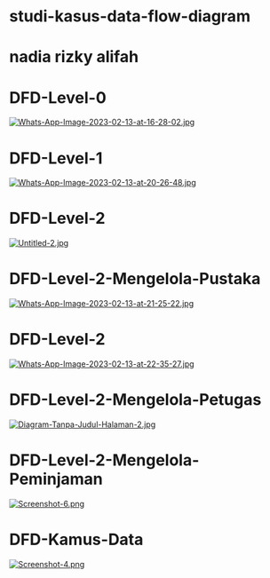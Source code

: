 # studi-kasus-data-flow-diagram
# nadia rizky alifah

# DFD-Level-0
[![Whats-App-Image-2023-02-13-at-16-28-02.jpg](https://i.postimg.cc/GpGyz2w6/Whats-App-Image-2023-02-13-at-16-28-02.jpg)](https://postimg.cc/zLDvGqfk)
# DFD-Level-1
[![Whats-App-Image-2023-02-13-at-20-26-48.jpg](https://i.postimg.cc/ZqW9nxL8/Whats-App-Image-2023-02-13-at-20-26-48.jpg)](https://postimg.cc/WDPpfrCz)
# DFD-Level-2
[![Untitled-2.jpg](https://i.postimg.cc/Gthmt9Hy/Untitled-2.jpg)](https://postimg.cc/sQqr0jPj)
# DFD-Level-2-Mengelola-Pustaka
[![Whats-App-Image-2023-02-13-at-21-25-22.jpg](https://i.postimg.cc/kMTsD8LT/Whats-App-Image-2023-02-13-at-21-25-22.jpg)](https://postimg.cc/9zqZn4m9)
# DFD-Level-2
[![Whats-App-Image-2023-02-13-at-22-35-27.jpg](https://i.postimg.cc/1tgZj6nM/Whats-App-Image-2023-02-13-at-22-35-27.jpg)](https://postimg.cc/ZBhg9WLy)
# DFD-Level-2-Mengelola-Petugas
[![Diagram-Tanpa-Judul-Halaman-2.jpg](https://i.postimg.cc/vZ5bQQDt/Diagram-Tanpa-Judul-Halaman-2.jpg)](https://postimg.cc/G43ZKnF4)
# DFD-Level-2-Mengelola-Peminjaman
[![Screenshot-6.png](https://i.postimg.cc/wvpS0JkC/Screenshot-6.png)](https://postimg.cc/qt1b7NSw)
# DFD-Kamus-Data
[![Screenshot-4.png](https://i.postimg.cc/tJ3N8JH1/Screenshot-4.png)](https://postimg.cc/y3NRZVxB)

